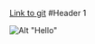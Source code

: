 [Link to git](http://github.com)
#Header 1

![Alt "Hello"](http://guides.github.com/activities/hello-world/branching.png)
